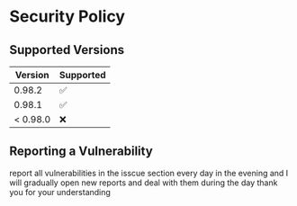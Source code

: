 # Security Policy

## Supported Versions

|  Version  | Supported          |
|  -------  | ------------------ |
|   0.98.2 | :white_check_mark:  |
|   0.98.1 | :white_check_mark:  |
| < 0.98.0 | :x:                 |

## Reporting a Vulnerability

report all vulnerabilities in the isscue section every day in the evening and I will gradually open new reports and deal with them during the day thank you for your understanding
